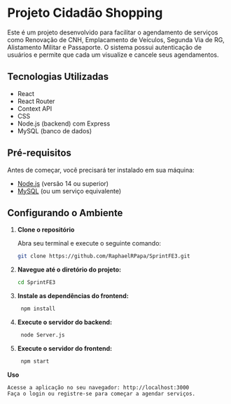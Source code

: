 # Projeto Cidadão Shopping

Este é um projeto desenvolvido para facilitar o agendamento de serviços como Renovação de CNH, Emplacamento de Veículos, Segunda Via de RG, Alistamento Militar e Passaporte. O sistema possui autenticação de usuários e permite que cada um visualize e cancele seus agendamentos.

## Tecnologias Utilizadas

- React
- React Router
- Context API
- CSS
- Node.js (backend) com Express
- MySQL (banco de dados)

## Pré-requisitos

Antes de começar, você precisará ter instalado em sua máquina:

- [Node.js](https://nodejs.org/) (versão 14 ou superior)
- [MySQL](https://www.mysql.com/) (ou um serviço equivalente)

## Configurando o Ambiente

1. **Clone o repositório**

   Abra seu terminal e execute o seguinte comando:

   ```bash
   git clone https://github.com/RaphaelRPapa/SprintFE3.git

2. **Navegue até o diretório do projeto:**

    ```bash
    cd SprintFE3

3. **Instale as dependências do frontend:**

   ```bash
    npm install

4. **Execute o servidor do backend:**

   ```bash
    node Server.js

4. **Execute o servidor do frontend:**

   ```bash
    npm start

**Uso**

    Acesse a aplicação no seu navegador: http://localhost:3000
    Faça o login ou registre-se para começar a agendar serviços.



